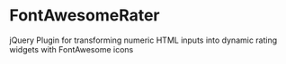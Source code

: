 FontAwesomeRater
================

jQuery Plugin for transforming numeric HTML inputs into dynamic rating widgets with FontAwesome icons 
